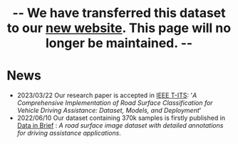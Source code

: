 # <center> -- We have transferred this dataset to our [new website](https://thu-rsxd.com/rscd/). This page will no longer be maintained. -- </center>

# News
- 2023/03/22 Our research paper is accepted in [IEEE T-ITS](https://ieeexplore.ieee.org/abstract/document/10101715):  '*A Comprehensive Implementation of Road Surface Classification for Vehicle Driving Assistance: Dataset, Models, and Deployment*'
- 2022/06/10 Our dataset containing 370k samples is firstly published in [Data in Brief](https://doi.org/10.1016/j.dib.2022.108483) : *A road surface image dataset with detailed annotations for driving assistance applications*.

